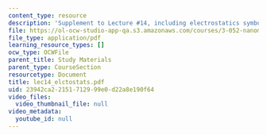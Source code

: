 ```yaml
---
content_type: resource
description: 'Supplement to Lecture #14, including electrostatics symbols and definitions.'
file: https://ol-ocw-studio-app-qa.s3.amazonaws.com/courses/3-052-nanomechanics-of-materials-and-biomaterials-spring-2007/23942ca22151712999e0d22a8e190f64_lec14_elctostats.pdf
file_type: application/pdf
learning_resource_types: []
ocw_type: OCWFile
parent_title: Study Materials
parent_type: CourseSection
resourcetype: Document
title: lec14_elctostats.pdf
uid: 23942ca2-2151-7129-99e0-d22a8e190f64
video_files:
  video_thumbnail_file: null
video_metadata:
  youtube_id: null
---
```

